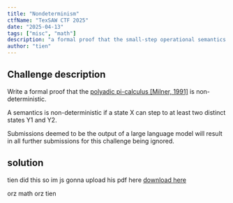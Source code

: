 ```yaml
---
title: "Nondeterminism"
ctfName: "TexSAW CTF 2025"
date: "2025-04-13"
tags: ["misc", "math"]
description: "a formal proof that the small-step operational semantics for simply-typed lambda calculus (STLC) is deterministic"
author: "tien"
---
```


## Challenge description

Write a formal proof that the [polyadic pi-calculus [Milner, 1991]](https://era.ed.ac.uk/handle/1842/6050) is non-deterministic.

A semantics is non-deterministic if a state X can step to at least two distinct states Y1 and Y2.

Submissions deemed to be the output of a large language model will result in all further submissions for this challenge being ignored.

## solution

tien did this so im js gonna upload his pdf here
[download here](/api/writeup-assets/texsaw2025/determinism/determinism.pdf)

orz math orz tien
